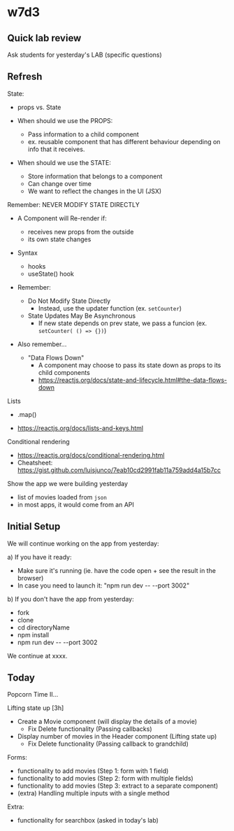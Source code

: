 
# w7d3

<!-- 



Today:
- DEMO (instead of codealong) ?



@todo: IMPROVE / SIMPLIFY 
- remove anything not essential
- first, introduce the concept (ex. with slides) & then see how to apply it (demo) ?
  - ex. 
    - passing a callback as props
    - lifting state up
    - forwaring props to grandchild
    - ...


@update:
- Main => MovieList
- Movie => MovieSummary



Notes:
- We will work on the app "popcorn-time" we created the day before

LAB today ("React IronNutrition") is VERY VERY demanding
- try to finish earlier so that they have more time
- offer students the possibility to work in pairs
- give extra guidance for first iterations


-->


## Quick lab review

Ask students for yesterday's LAB (specific questions)



## Refresh


State:

- props vs. State

- When should we use the PROPS:
  - Pass information to a child component
  - ex. reusable component that has different behaviour depending on info that it receives.

- When should we use the STATE:
  - Store information that belongs to a component
  - Can change over time
  - We want to reflect the changes in the UI (JSX)

Remember: NEVER MODIFY STATE DIRECTLY 

- A Component will Re-render if:
  - receives new props from the outside
  - its own state changes


- Syntax
  - hooks
  - useState() hook

- Remember:
    - Do Not Modify State Directly
        - Instead, use the updater function (ex. `setCounter`)
    - State Updates May Be Asynchronous
        - If new state depends on prev state, we pass a funcion
        (ex. `setCounter( () => {})`)

- Also remember...
    - "Data Flows Down"
      - A component may choose to pass its state down as props to its child components
      - https://reactjs.org/docs/state-and-lifecycle.html#the-data-flows-down


Lists
- .map()
- https://reactjs.org/docs/lists-and-keys.html

  <!--
  @Luis:
  - ex. refresh .map() on react-playground with `<Movie />`
  -->



Conditional rendering
- https://reactjs.org/docs/conditional-rendering.html
- Cheatsheet: https://gist.github.com/luisjunco/7eab10cd2991fab11a759add4a15b7cc


Show the app we were building yesterday
- list of movies loaded from `json`
- in most apps, it would come from an API



## Initial Setup

We will continue working on the app from yesterday:


a) If you have it ready:
  - Make sure it's running (ie. have the code open + see the result in the browser)
  - In case you need to launch it: "npm run dev -- --port 3002"


b) If you don't have the app from yesterday:
  
  <!-- @LT provide link to the repo -->

  - fork
  - clone
  - cd directoryName 
  - npm install
  - npm run dev -- --port 3002


We continue at xxxx.





## Today

Popcorn Time II...

Lifting state up [3h]
- Create a Movie component (will display the details of a movie)
  - Fix Delete functionality (Passing callbacks)
- Display number of movies in the Header component (Lifting state up)
  - Fix Delete functionality (Passing callback to grandchild)


Forms:
- functionality to add movies (Step 1: form with 1 field)
- functionality to add movies (Step 2: form with multiple fields)
- functionality to add movies (Step 3: extract to a separate component)
- (extra) Handling multiple inputs with a single method


Extra:
- functionality for searchbox (asked in today's lab)
